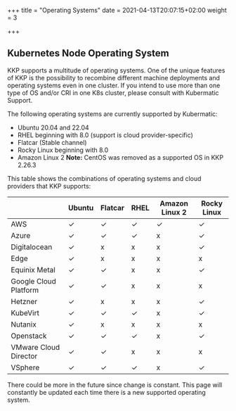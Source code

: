 +++
title = "Operating Systems"
date = 2021-04-13T20:07:15+02:00
weight = 3

+++

## Kubernetes Node Operating System

KKP supports a multitude of operating systems. One of the unique features of KKP is the possibility to recombine different machine deployments and operating systems even in one cluster. If you intend to use more than one type of OS and/or CRI in one K8s cluster, please consult with Kubermatic Support.

The following operating systems are currently supported by Kubermatic:

* Ubuntu 20.04 and 22.04
* RHEL beginning with 8.0 (support is cloud provider-specific)
* Flatcar (Stable channel)
* Rocky Linux beginning with 8.0
* Amazon Linux 2
**Note:** CentOS was removed as a supported OS in KKP 2.26.3

This table shows the combinations of operating systems and cloud providers that KKP supports:

|                       | Ubuntu | Flatcar | RHEL | Amazon Linux 2 | Rocky Linux |
|-----------------------|--------|---------|------|----------------|-------------|
| AWS                   | ✓ | ✓ | ✓ | ✓ | ✓ |
| Azure                 | ✓ | ✓ | ✓ | x | ✓ |
| Digitalocean          | ✓ | x | x | x | ✓ |
| Edge                  | ✓ | x | x | x | x |
| Equinix Metal         | ✓ | ✓ | x | x | ✓ |
| Google Cloud Platform | ✓ | ✓ | x | x | x |
| Hetzner               | ✓ | x | x | x | ✓ |
| KubeVirt              | ✓ | ✓ | ✓ | x | ✓ |
| Nutanix               | ✓ | x | x | x | x |
| Openstack             | ✓ | ✓ | ✓ | x | ✓ |
| VMware Cloud Director | ✓ | ✓ | x | x | x |
| VSphere               | ✓ | ✓ | ✓ | x | ✓ |

There could be more in the future since change is constant. This page will constantly be updated each time there is a new supported operating system.
